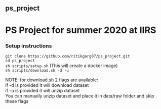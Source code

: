 ## ps_project
# PS Project for summer 2020 at IIRS

### Setup instructions 

`git clone https://github.com/ritikgarg07/ps_project.git`  
`cd ps_project`  
`sh scripts/setup.sh` (This will create a docker image)      
`sh scripts/download.sh -d -u`  
  
NOTE: for download.sh 2 flags are available:   
    if -d is provided it will download dataset  
    if -u is provided it will unzip dataset  
    You can manually unzip dataset and place it in data/raw folder and skip these flags    



